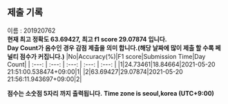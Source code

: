 


  
## 제출 기록  
이름 : 201920762  
**현재 최고 정확도 63.69427, 최고 f1 score 29.07874 입니다.**  
**Day Count가 음수인 경우 감점 제출을 의미 합니다.(해당 날짜에 많이 제출 할 수록 페널티 점수가 커집니다.)**
|No|Accuracy(%)|F1 score|Submission Time|Day Count|
| :---: | :---: | :---: | :---: | :---: |
|1|24.73461|18.84664|2021-05-20 21:51:00.538474+09:00|1|
|2|63.69427|29.07874|2021-05-20 21:56:11.943697+09:00|2|


**점수는 소숫점 5자리 까지 출력됩니다.**
**Time zone is seoul,korea (UTC+9:00)**
